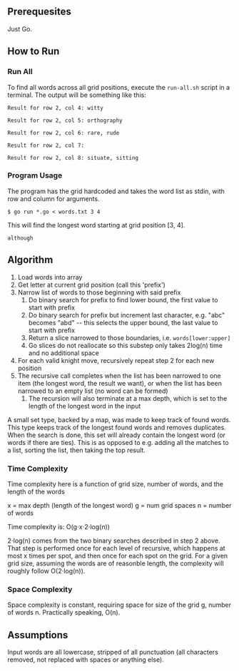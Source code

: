 ## Prerequesites
Just Go.

## How to Run

### Run All

To find all words across all grid positions, execute the `run-all.sh` script in a terminal. The output will be something like this:

```
Result for row 2, col 4: witty

Result for row 2, col 5: orthography

Result for row 2, col 6: rare, rude

Result for row 2, col 7:

Result for row 2, col 8: situate, sitting
```

### Program Usage

The program has the grid hardcoded and takes the word list as stdin, with row and column for arguments.

```
$ go run *.go < words.txt 3 4
```

This will find the longest word starting at grid position [3, 4].
```
although
```


## Algorithm

1. Load words into array
2. Get letter at current grid position (call this 'prefix')
3. Narrow list of words to those beginning with said prefix
    1. Do binary search for prefix to find lower bound, the first value to start with prefix
    2. Do binary search for prefix but increment last character, e.g. "abc" becomes "abd" -- this selects the upper bound, the last value to start with prefix
    3. Return a slice narrowed to those boundaries, i.e. `words[lower:upper]`
    4. Go slices do not reallocate so this substep only takes 2log(n) time and no additional space
4. For each valid knight move, recursively repeat step 2 for each new position
5. The recursive call completes when the list has been narrowed to one item (the longest word, the result we want), or when the list has been narrowed to an empty list (no word can be formed)
    1. The recursion will also terminate at a max depth, which is set to the length of the longest word in the input

A small set type, backed by a map, was made to keep track of found words. This type keeps track of the longest found words and removes duplicates. When the search is done, this set will already contain the longest word (or words if there are ties). This is as opposed to e.g. adding all the matches to a list, sorting the list, then taking the top result.

### Time Complexity

Time complexity here is a function of grid size, number of words, and the length of the words

x = max depth (length of the longest word)
g = num grid spaces
n = number of words

Time complexity is:
O(g⋅x⋅2⋅log(n))

2⋅log(n) comes from the two binary searches described in step 2 above. That step is performed once for each level of recursive, which happens at most x times per spot, and then once for each spot on the grid. For a given grid size, assuming the words are of reasonble length, the complexity will roughly follow O(2⋅log(n)).


### Space Complexity

Space complexity is constant, requiring space for size of the grid g, number of words n. Practically speaking, O(n).

## Assumptions

Input words are all lowercase, stripped of all punctuation (all characters removed, not replaced with spaces or anything else).

```
```
